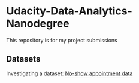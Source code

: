 # Udacity-Data-Analytics-Nanodegree
This repository is for my project submissions

## Datasets
Investigating a dataset: [No-show appointment data](https://d17h27t6h515a5.cloudfront.net/topher/2017/October/59dd2e9a_noshowappointments-kagglev2-may-2016/noshowappointments-kagglev2-may-2016.csv)
